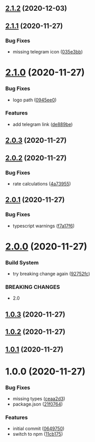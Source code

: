 ## [2.1.2](https://github.com/erdDEVcode/sting/compare/v2.1.1...v2.1.2) (2020-12-03)

## [2.1.1](https://github.com/erdDEVcode/sting/compare/v2.1.0...v2.1.1) (2020-11-27)


### Bug Fixes

* missing telegram icon ([035e3bb](https://github.com/erdDEVcode/sting/commit/035e3bb87ef1c45ea6d512046684312876b36391))

# [2.1.0](https://github.com/erdDEVcode/sting/compare/v2.0.3...v2.1.0) (2020-11-27)


### Bug Fixes

* logo path ([0945ee0](https://github.com/erdDEVcode/sting/commit/0945ee03d6e0a14ce217d2b60bd2ac567a5b8eb9))


### Features

* add telegram link ([de889be](https://github.com/erdDEVcode/sting/commit/de889beb1d499039fa2d9ace789d777885e155bc))

## [2.0.3](https://github.com/erdDEVcode/sting/compare/v2.0.2...v2.0.3) (2020-11-27)

## [2.0.2](https://github.com/erdDEVcode/sting/compare/v2.0.1...v2.0.2) (2020-11-27)


### Bug Fixes

* rate calculations ([4a73955](https://github.com/erdDEVcode/sting/commit/4a73955faee3b2598dd6404f64a23315e528f58a))

## [2.0.1](https://github.com/erdDEVcode/sting/compare/v2.0.0...v2.0.1) (2020-11-27)


### Bug Fixes

* typescript warnings ([f7a17f6](https://github.com/erdDEVcode/sting/commit/f7a17f6a6d867877fd1becd0dcd3d585146c82e4))

# [2.0.0](https://github.com/erdDEVcode/sting/compare/v1.0.3...v2.0.0) (2020-11-27)


### Build System

* try breaking change again ([92752fc](https://github.com/erdDEVcode/sting/commit/92752fca143fe192658ba581e94f66f4a1f96ac1))


### BREAKING CHANGES

* 2.0

## [1.0.3](https://github.com/erdDEVcode/sting/compare/v1.0.2...v1.0.3) (2020-11-27)

## [1.0.2](https://github.com/erdDEVcode/sting/compare/v1.0.1...v1.0.2) (2020-11-27)

## [1.0.1](https://github.com/erdDEVcode/sting/compare/v1.0.0...v1.0.1) (2020-11-27)

# 1.0.0 (2020-11-27)


### Bug Fixes

* missing types ([ceaa2d3](https://github.com/erdDEVcode/sting/commit/ceaa2d31a9facca18f30cd8b1c93d13b01aeefd2))
* package.json ([21f0764](https://github.com/erdDEVcode/sting/commit/21f07648c43bf5d206d9f8408df6eb6b80010d9b))


### Features

* initial commit ([0649750](https://github.com/erdDEVcode/sting/commit/06497503cc66db5127ebd867b6da33429efb5da6))
* switch to npm ([11cb175](https://github.com/erdDEVcode/sting/commit/11cb175bb0d437b3ea0e9193917896887ad100cb))

